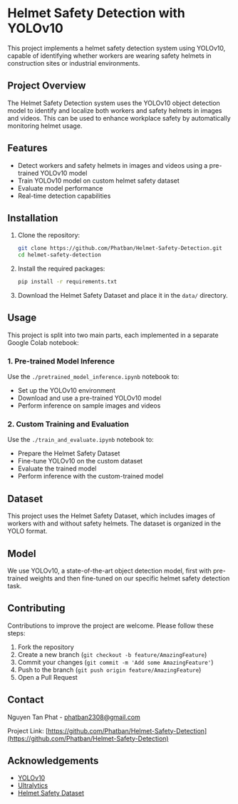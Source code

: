 # Helmet Safety Detection with YOLOv10

This project implements a helmet safety detection system using YOLOv10, capable of identifying whether workers are wearing safety helmets in construction sites or industrial environments.

## Project Overview

The Helmet Safety Detection system uses the YOLOv10 object detection model to identify and localize both workers and safety helmets in images and videos. This can be used to enhance workplace safety by automatically monitoring helmet usage.

## Features

- Detect workers and safety helmets in images and videos using a pre-trained YOLOv10 model
- Train YOLOv10 model on custom helmet safety dataset
- Evaluate model performance
- Real-time detection capabilities

## Installation

1. Clone the repository:
   ```bash
   git clone https://github.com/Phatban/Helmet-Safety-Detection.git
   cd helmet-safety-detection
2. Install the required packages:
   ```bash
   pip install -r requirements.txt
3. Download the Helmet Safety Dataset and place it in the `data/` directory.

## Usage

This project is split into two main parts, each implemented in a separate Google Colab notebook:

### 1. Pre-trained Model Inference

Use the `./pretrained_model_inference.ipynb` notebook to:
- Set up the YOLOv10 environment
- Download and use a pre-trained YOLOv10 model
- Perform inference on sample images and videos

### 2. Custom Training and Evaluation

Use the `./train_and_evaluate.ipynb` notebook to:
- Prepare the Helmet Safety Dataset
- Fine-tune YOLOv10 on the custom dataset
- Evaluate the trained model
- Perform inference with the custom-trained model

## Dataset

This project uses the Helmet Safety Dataset, which includes images of workers with and without safety helmets. The dataset is organized in the YOLO format.

## Model

We use YOLOv10, a state-of-the-art object detection model, first with pre-trained weights and then fine-tuned on our specific helmet safety detection task.

## Contributing

Contributions to improve the project are welcome. Please follow these steps:

1. Fork the repository
2. Create a new branch (`git checkout -b feature/AmazingFeature`)
3. Commit your changes (`git commit -m 'Add some AmazingFeature'`)
4. Push to the branch (`git push origin feature/AmazingFeature`)
5. Open a Pull Request

## Contact

Nguyen Tan Phat - phatban2308@gmail.com

Project Link: [https://github.com/Phatban/Helmet-Safety-Detection](https://github.com/Phatban/Helmet-Safety-Detection)

## Acknowledgements

- [YOLOv10](https://github.com/THU-MIG/yolov10)
- [Ultralytics](https://github.com/ultralytics/ultralytics)
- [Helmet Safety Dataset](https://drive.google.com/file/d/1twdtZEfcw4ghSZIiPDypJurZnNXzMO7R/view)
